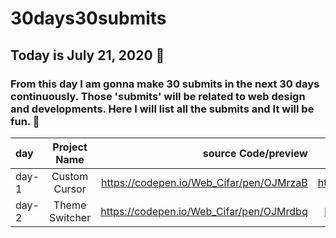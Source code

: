 # 30days30submits

 ## Today is July 21, 2020 📅
 ### From this day I am gonna make 30 submits in the next 30 days continuously. Those 'submits' will be related to web design and developments. Here I will list all the  submits and It will be fun. 🤞

| day   | Project Name    | source Code/preview |                       YouTube Video       |
| :---  | :-------------: | ------------------: |  ---------------------------------------: |
| day-1 | Custom Cursor   | https://codepen.io/Web_Cifar/pen/OJMrzaB | https://youtu.be/de4W0EHMuUs |
| day-2 | Theme Switcher  | https://codepen.io/Web_Cifar/pen/OJMrdbq | https://youtu.be/D1yg4T37qYo |
